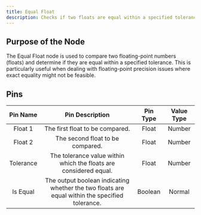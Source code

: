 ```yaml
---
title: Equal Float
description: Checks if two floats are equal within a specified tolerance.
---
```


## Purpose of the Node
The Equal Float node is used to compare two floating-point numbers (floats) and determine if they are equal within a specified tolerance. This is particularly useful when dealing with floating-point precision issues where exact equality might not be feasible.

## Pins
| Pin Name | Pin Description | Pin Type | Value Type |
|:----------:|:-------------:|:------:|:------:|
| Float 1 | The first float to be compared. | Float | Number |
| Float 2 | The second float to be compared. | Float | Number |
| Tolerance | The tolerance value within which the floats are considered equal. | Float | Number |
| Is Equal | The output boolean indicating whether the two floats are equal within the specified tolerance. | Boolean | Normal |